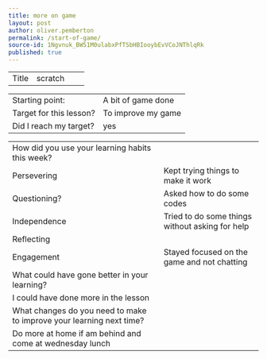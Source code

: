 ```yaml
---
title: more on game
layout: post
author: oliver.pemberton
permalink: /start-of-game/
source-id: 1Ngvnuk_BW51M0ulabxPfTSbHBIooybEvVCoJNThlqRk
published: true
---
```

<table>
  <tr>
    <td>Title</td>
    <td>scratch
</td>
    <td></td>
    <td></td>
  </tr>
</table>


<table>
  <tr>
    <td>Starting point:</td>
    <td>A bit of game done</td>
  </tr>
  <tr>
    <td>Target for this lesson?</td>
    <td>To improve my game</td>
  </tr>
  <tr>
    <td>Did I reach my target? </td>
    <td>yes</td>
  </tr>
</table>


<table>
  <tr>
    <td>How did you use your learning habits this week?</td>
    <td></td>
  </tr>
  <tr>
    <td>Persevering</td>
    <td>Kept trying things to make it work</td>
  </tr>
  <tr>
    <td>Questioning?</td>
    <td>Asked how to do some codes</td>
  </tr>
  <tr>
    <td>Independence</td>
    <td>Tried to do some things without asking for help</td>
  </tr>
  <tr>
    <td>Reflecting</td>
    <td></td>
  </tr>
  <tr>
    <td>Engagement</td>
    <td>Stayed focused on the game and not chatting</td>
  </tr>
  <tr>
    <td>What could have gone better in your learning?</td>
    <td></td>
  </tr>
  <tr>
    <td>I could have done more in the lesson
</td>
    <td></td>
  </tr>
  <tr>
    <td>What changes do you need to make to improve your learning next time?</td>
    <td></td>
  </tr>
  <tr>
    <td>Do more at home if am behind and come at wednesday lunch</td>
    <td></td>
  </tr>
</table>


